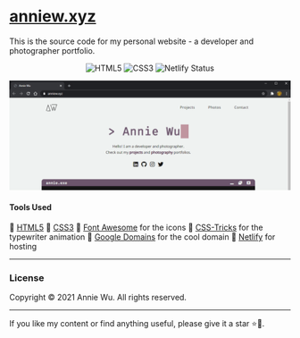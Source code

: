 # [anniew.xyz](https://anniew.xyz/)

This is the source code for my personal website - a developer and photographer portfolio.

<p align="center">
    <img alt="HTML5" src="https://img.shields.io/badge/-HTML5-E44D26?style=flat&logo=html5&logoColor=white"/>
    <img alt="CSS3" src="https://img.shields.io/badge/-CSS3-2965f1?style=flat&logo=css3&logoColor=white"/>
    <img alt="Netlify Status" src="https://api.netlify.com/api/v1/badges/532875eb-3c9d-4826-85ba-bbb7afbce9f8/deploy-status"/>
</p>

<p align="center">
  <a href="http://anniew.xyz"><img src="./img/readme-banner.png" alt="top of the landing page"></a>
</p>

#### Tools Used
:blue_heart: [HTML5](https://developer.mozilla.org/en-US/docs/Web/Guide/HTML/HTML5)
:purple_heart: [CSS3](https://developer.mozilla.org/en-US/docs/Web/CSS)
:blue_heart: [Font Awesome](https://fontawesome.com/) for the icons
:purple_heart: [CSS-Tricks](https://css-tricks.com/snippets/css/typewriter-effect/) for the typewriter animation
:blue_heart: [Google Domains](https://domains.google/) for the cool domain
:purple_heart: [Netlify](https://www.netlify.com/) for hosting

---

### License

Copyright &copy; 2021 Annie Wu. All rights reserved.

--- 

If you like my content or find anything useful, please give it a star :star::blue_heart:.